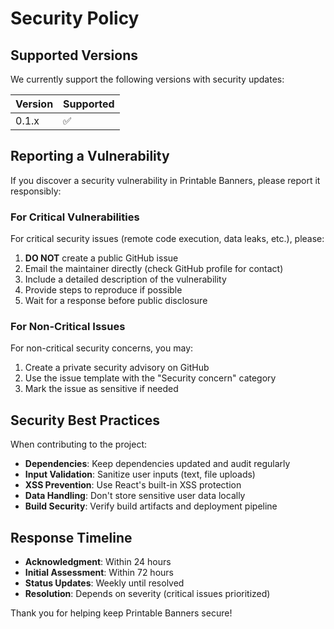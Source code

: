 # Security Policy

## Supported Versions

We currently support the following versions with security updates:

| Version | Supported          |
| ------- | ------------------ |
| 0.1.x   | :white_check_mark: |

## Reporting a Vulnerability

If you discover a security vulnerability in Printable Banners, please report it responsibly:

### For Critical Vulnerabilities

For critical security issues (remote code execution, data leaks, etc.), please:

1. **DO NOT** create a public GitHub issue
2. Email the maintainer directly (check GitHub profile for contact)
3. Include a detailed description of the vulnerability
4. Provide steps to reproduce if possible
5. Wait for a response before public disclosure

### For Non-Critical Issues

For non-critical security concerns, you may:

1. Create a private security advisory on GitHub
2. Use the issue template with the "Security concern" category
3. Mark the issue as sensitive if needed

## Security Best Practices

When contributing to the project:

- **Dependencies**: Keep dependencies updated and audit regularly
- **Input Validation**: Sanitize user inputs (text, file uploads)
- **XSS Prevention**: Use React's built-in XSS protection
- **Data Handling**: Don't store sensitive user data locally
- **Build Security**: Verify build artifacts and deployment pipeline

## Response Timeline

- **Acknowledgment**: Within 24 hours
- **Initial Assessment**: Within 72 hours  
- **Status Updates**: Weekly until resolved
- **Resolution**: Depends on severity (critical issues prioritized)

Thank you for helping keep Printable Banners secure!
